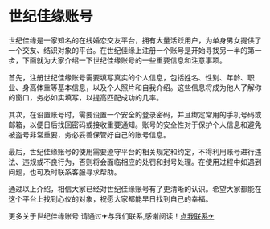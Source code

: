 # 世纪佳缘账号

世纪佳缘是一家知名的在线婚恋交友平台，拥有大量活跃用户，为单身男女提供了一个交友、结识对象的平台。在世纪佳缘上注册一个账号是开始寻找另一半的第一步，下面就为大家介绍一下世纪佳缘账号的一些重要信息和注意事项。

首先，注册世纪佳缘账号需要填写真实的个人信息，包括姓名、性别、年龄、职业、身高体重等基本信息，以及个人照片和自我介绍。这些信息将成为他人了解你的窗口，务必如实填写，以提高匹配成功的几率。

其次，在设置账号时，需要设置一个安全的登录密码，并且绑定常用的手机号码或邮箱，以便日后找回密码或接收重要通知。账号的安全性对于保护个人信息和避免被盗号非常重要，务必妥善保管好自己的账号信息。

最后，世纪佳缘账号的使用需要遵守平台的相关规定和约定，不得利用账号进行违法、违规或不良行为，否则将会面临相应的处罚和封号处理。在使用过程中如遇到问题，也可及时联系客服寻求帮助。

通过以上介绍，相信大家已经对世纪佳缘账号有了更清晰的认识。希望大家都能在这个平台上找到心仪的对象，祝愿大家都能早日找到自己的幸福。

更多关于世纪佳缘账号 请通过✈与我们联系,感谢阅读！[点我联系✈](https://qa.G208.com)